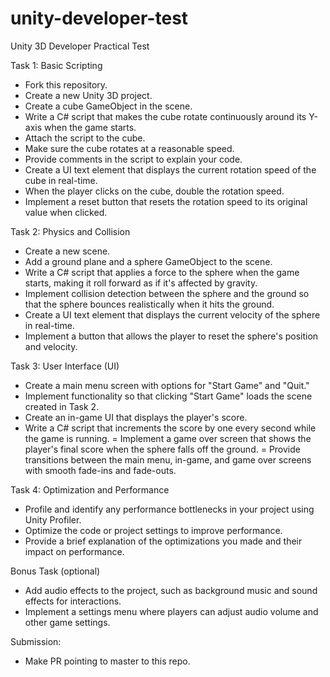 # unity-developer-test
Unity 3D Developer Practical Test

Task 1: Basic Scripting

- Fork this repository.
- Create a new Unity 3D project.
- Create a cube GameObject in the scene.
- Write a C# script that makes the cube rotate continuously around its Y-axis when the game starts.
- Attach the script to the cube.
- Make sure the cube rotates at a reasonable speed.
- Provide comments in the script to explain your code.
- Create a UI text element that displays the current rotation speed of the cube in real-time.
- When the player clicks on the cube, double the rotation speed.
- Implement a reset button that resets the rotation speed to its original value when clicked.

Task 2: Physics and Collision

- Create a new scene.
- Add a ground plane and a sphere GameObject to the scene.
- Write a C# script that applies a force to the sphere when the game starts, making it roll forward as if it's affected by gravity.
- Implement collision detection between the sphere and the ground so that the sphere bounces realistically when it hits the ground.
- Create a UI text element that displays the current velocity of the sphere in real-time.
- Implement a button that allows the player to reset the sphere's position and velocity.

Task 3: User Interface (UI)

- Create a main menu screen with options for "Start Game" and "Quit."
- Implement functionality so that clicking "Start Game" loads the scene created in Task 2.
- Create an in-game UI that displays the player's score.
- Write a C# script that increments the score by one every second while the game is running.
= Implement a game over screen that shows the player's final score when the sphere falls off the ground.
= Provide transitions between the main menu, in-game, and game over screens with smooth fade-ins and fade-outs.

Task 4: Optimization and Performance

- Profile and identify any performance bottlenecks in your project using Unity Profiler.
- Optimize the code or project settings to improve performance.
- Provide a brief explanation of the optimizations you made and their impact on performance.

Bonus Task (optional)

- Add audio effects to the project, such as background music and sound effects for interactions.
- Implement a settings menu where players can adjust audio volume and other game settings.

Submission:

- Make PR pointing to master to this repo.
